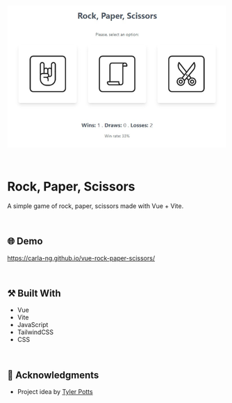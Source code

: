 <p align="center">
  <img src="https://github.com/carla-ng/vue-rock-paper-scissors/blob/master/src/assets/readme_image_1.jpg?raw=true" alt="Rock Paper Scissors">
</p>

<br/>

# Rock, Paper, Scissors
A simple game of rock, paper, scissors made with Vue + Vite.

<br/>

## :globe_with_meridians: Demo
https://carla-ng.github.io/vue-rock-paper-scissors/

<br/>

## :hammer_and_pick: Built With
* Vue
* Vite
* JavaScript
* TailwindCSS
* CSS

<br/>

## :clap: Acknowledgments
* Project idea by [Tyler Potts](https://tylerpotts.co.uk/)
